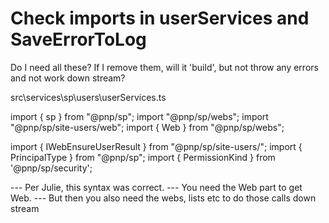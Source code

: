 # Check imports in userServices and SaveErrorToLog

Do I need all these?
If I remove them, will it 'build', but not throw any errors and not work down stream?

src\services\sp\users\userServices.ts

import { sp } from "@pnp/sp";
import "@pnp/sp/webs";
import "@pnp/sp/site-users/web";
import { Web } from "@pnp/sp/webs";

import { IWebEnsureUserResult } from "@pnp/sp/site-users/";
import { PrincipalType } from "@pnp/sp";
import { PermissionKind } from '@pnp/sp/security';

--- Per Julie, this syntax was correct.
--- You need the Web part to get Web.
--- But then you also need the webs, lists etc to do those calls down stream
